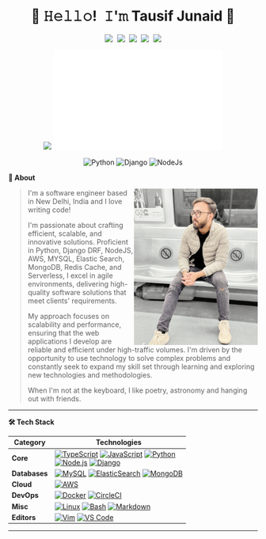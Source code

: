<!--
**tausiftj/tausiftj** is a ✨ _special_ ✨ repository because its `README.md` (this file) appears on your GitHub profile.

Here are some ideas to get you started:

- 🔭 I’m currently working on ...
- 🌱 I’m currently learning ...
- 👯 I’m looking to collaborate on ...
- 🤔 I’m looking for help with ...
- 💬 Ask me about ...
- 📫 How to reach me: ...
- 😄 Pronouns: ...
- ⚡ Fun fact: ...
-->

<h1 align="center">👋 𝙷𝚎𝚕𝚕𝚘! 𝙸'𝚖 Tausif Junaid 🐍</h1>

<!-- <div align="center">

[![](https://img.shields.io/badge/telegram-D14836?color=2CA5E0&style=for-the-badge&logo=telegram&logoColor=white)](https://t.me/tausiftj)
[![](https://img.shields.io/badge/twitter-%231DA1F2.svg?&style=for-the-badge&logo=twitter&logoColor=white)](https://twitter.com/tausifjunaid)

</div>
 -->
<!-- <p align="center">
  <img height="200" src="https://github-readme-stats.vercel.app/api?username=tausiftj&show_icons=true&theme=cobalt&count_private=true" />
  <img height="200" src="https://github-readme-stats.vercel.app/api/top-langs/?username=tausiftj&show_icons=true&theme=cobalt" />
</p> -->

<p align="center">
   <kbd>
  <a href="https://twitter.com/tausifjunaid" title="Twitter - @tausifjunaid"><img src="https://img.shields.io/badge/-@tausifjunaid-00acee?style=flat&logo=Twitter&logoColor=white" /></a>
  <a href="https://stackoverflow.com/users/14483802/tausif-junaid" title="StackOverflow - Tausif Junaid"><img src="https://img.shields.io/badge/-TausifJunaid-f48225?style=flat&logo=Stackoverflow&logoColor=white" /></a>
  <a href="https://www.linkedin.com/in/tausiftj" title="LinkedIn - Tausif Junaid"><img src="https://img.shields.io/badge/-tausiftj-0072b1?style=flat&logo=Linkedin&logoColor=white" /></a>
  <a href="https://github.com/tausiftj" title="GitHub - @tausiftj"><img src="https://img.shields.io/badge/-TausifTJ-3a3a3a?style=flat&logo=GitHub&logoColor=white" /></a>
  <a href="https://github.com/tausiftj" title="HackerRank - tausiftj"><img src="https://img.shields.io/badge/-tausiftj-000000?style=flat&logo=HackerRank" /></a>
  </kbd>
</p>

<p align="center">
  <img height="200" src="https://github.com/tausiftj/github-stats/blob/master/generated/overview.svg#gh-dark-mode-only" />
  <img height="200" src="https://github.com/tausiftj/tausiftj/raw/main/assets/languages.svg#gh-dark-mode-only" />
</p>

<div align="center">
  
![Python](https://img.shields.io/badge/-Python-%233776ab?logo=python&style=for-the-badge&logoColor=white)
![Django](https://img.shields.io/badge/-Django-%23092E20?logo=django&style=for-the-badge&logoColor=white)
![NodeJs](https://img.shields.io/badge/-NodeJs-%23eeeeee?logo=nodejs&style=for-the-badge&logoColor=black)

</div>
   
<!-- About Section -->
  <summary><b>👤 About</b></summary>
    <p>
      <img align="right" width="250" src="https://github.com/tausiftj/tausiftj/raw/main/assets/tausiftj-profile-pic.png" alt="Tausif Junaid" />
      
<blockquote>
  
I'm a software engineer based in New Delhi, India and I love writing code!

I'm passionate about crafting efficient, scalable, and innovative solutions. Proficient in Python, Django DRF, NodeJS, AWS, MYSQL, Elastic Search, MongoDB, Redis Cache, and Serverless, I excel in agile environments, delivering high-quality software solutions that meet clients' requirements.

My approach focuses on scalability and performance, ensuring that the web applications I develop are reliable and efficient under high-traffic volumes. I'm driven by the opportunity to use technology to solve complex problems and constantly seek to expand my skill set through learning and exploring new technologies and methodologies.

When I'm not at the keyboard, I like poetry, astronomy and hanging out with friends.

</blockquote>
    
----
  
 </p>

<!-- Tech Stack -->  
  <summary><b>🛠️ Tech Stack</b></summary>
    <p>

| **Category** | **Technologies** |
| - | - |
**Core** | [![TypeScript](https://img.shields.io/static/v1?label=&message=TypeScript&color=3178C6&logo=typescript&logoColor=FFFFFF)](https://www.typescriptlang.org/) [![JavaScript](https://img.shields.io/static/v1?label=&message=JavaScript&color=F7DF1E&logo=javascript&logoColor=FFFFFF)](https://www.javascript.com/) [![Python](https://img.shields.io/static/v1?label=&message=Python&color=3C78A9&logo=python&logoColor=FFFFFF)](https://www.python.org/)<br>[![Node.js](https://img.shields.io/static/v1?label=&message=Node.js&color=339933&logo=nodedotjs&logoColor=FFFFFF)](https://nodejs.org/) [![Django](https://img.shields.io/static/v1?label=&message=Django&color=092e20&logo=django)](https://www.djangoproject.com/)
 **Databases** | [![MySQL](https://img.shields.io/static/v1?label=&message=MySQL&logo=mysql&color=3C78A9&logoColor=F29111)](https://www.mysql.org/) [![ElasticSearch](https://img.shields.io/static/v1?label=&message=ElasticSearch&color=F7DF1E&logo=elasticsearch&logoColor=FFFFFF)](https://www.elastic.co/) [![MongoDB](https://img.shields.io/static/v1?label=&message=MongoDB&logo=mongodb&color=3FA037&logoColor=E8E7D5)](https://www.mongodb.org/)
**Cloud** | [![AWS](https://img.shields.io/static/v1?label=&message=AmazonWebServices&color=000000&logo=AmazonAWS&logoColor=ffffff)](https://aws.amazon.com/)
**DevOps** | [![Docker](https://img.shields.io/static/v1?label=&message=Docker&color=2496ED&logo=docker&logoColor=FFFFFF)](https://docker.com/) [![CircleCI](https://img.shields.io/static/v1?label=&message=CircleCI&color=343434&logo=circleci&logoColor=FFFFFF)](https://circleci.com/)
**Misc** | [![Linux](https://img.shields.io/static/v1?label=&message=Linux&color=FCC624&logo=linux&logoColor=FFFFFF)](https://www.linux.org/) [![Bash](https://img.shields.io/static/v1?label=&message=Bash&color=4EAA25&logo=gnubash&logoColor=FFFFFF)](https://www.gnu.org/software/bash/) [![Markdown](https://img.shields.io/static/v1?label=&message=Markdown&color=000000&logo=markdown&logoColor=FFFFFF)](https://en.wikipedia.org/wiki/Markdown)
**Editors** | [![Vim](https://img.shields.io/static/v1?label=&message=Vim&color=019733&logo=vim&logoColor=FFFFFF)](https://www.vim.org/) [![VS Code](https://img.shields.io/static/v1?label=&message=VS%20Code&color=9013FE&logo=visualstudiocode&logoColor=FFFFFF)](https://code.visualstudio.com/)

----
 </p>
 
